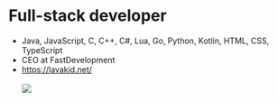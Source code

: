 # Full-stack developer
- Java, JavaScript, C, C++, C#, Lua, Go, Python, Kotlin, HTML, CSS, TypeScript
- CEO at FastDevelopment
- https://lavakid.net/
<br><br><img src="https://github-readme-stats.vercel.app/api?username=RealLava&show_icons=true&theme=dark&hide_border=true&bg_color=1f1f1f">

